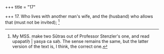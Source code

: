 +++
title = "17"

+++
17. Who lives with another man's wife, and the (husband) who allows that (must not be invited); [^13] 


[^13]:  My MSS. make two Sūtras out of Professor Stenzler's one, and read upapatiḥ | yasya ca saḥ. The sense remains the same, but the latter version of the text is, I think, the correct one.
